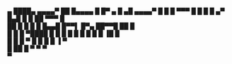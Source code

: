    ▄   ████▄    ▄▄▄▄▀ ██   █▄▄▄▄ █  █▀ ▄  █ ▄█    ▄▄▄▄▀ 
    █  █   █ ▀▀▀ █    █ █  █  ▄▀ █▄█  █   █ ██ ▀▀▀ █    
██   █ █   █     █    █▄▄█ █▀▀▌  █▀▄  ██▀▀█ ██     █    
█ █  █ ▀████    █     █  █ █  █  █  █ █   █ ▐█    █     
█  █ █         ▀         █   █     █     █   ▐   ▀      
█   ██                  █   ▀     ▀     ▀               
                       ▀                                
